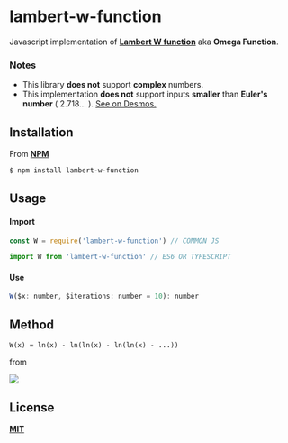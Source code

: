 # lambert-w-function

Javascript implementation of [**Lambert W function**](https://en.wikipedia.org/wiki/Lambert_W_function) aka **Omega Function**.

### Notes
* This library **does not** support **complex** numbers.
* This implementation **does not** support inputs **smaller** than **Euler's number** ( 2.718... ). [See on Desmos.](https://www.desmos.com/calculator/5kf9gammls)

## Installation

From [**NPM**](https://www.npmjs.com/package/lambert-w-function)

```bash
$ npm install lambert-w-function
```

## Usage

#### Import

```js
const W = require('lambert-w-function') // COMMON JS
```

```js
import W from 'lambert-w-function' // ES6 OR TYPESCRIPT
```

#### Use

```js
W($x: number, $iterations: number = 10): number
```

## Method

```
W(x) = ln(x) - ln(ln(x) - ln(ln(x) - ...))
```

from

![](https://wikimedia.org/api/rest_v1/media/math/render/svg/442ef6693fdf0589b4ec212a6f1e73d5ecbd610e)

## License

[**MIT**](https://github.com/howion/lambert-w-function/blob/master/LICENSE)
